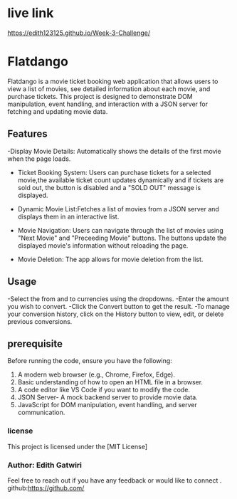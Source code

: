 
# live link
https://edith123125.github.io/Week-3-Challenge/ 

# Flatdango
Flatdango is a movie ticket booking web application that allows users to view a list of movies, see detailed information about each movie, and purchase tickets. This project is designed to demonstrate DOM manipulation, event handling, and interaction with a JSON server for fetching and updating movie data.

## Features
-Display Movie Details: Automatically shows the details of the first movie when the page loads.
  
- Ticket Booking System: Users can purchase tickets for a selected movie,the available ticket count updates dynamically and if tickets are sold out, the button is disabled and a "SOLD OUT" message is displayed.

- Dynamic Movie List:Fetches a list of movies from a JSON server and displays them in an interactive list.
- Movie Navigation: Users can navigate through the list of movies using "Next Movie" and "Preceeding Movie" buttons. The buttons update the displayed movie's information without reloading the page.
- Movie Deletion: The app allows for movie deletion from the list.

## Usage
-Select the from and to currencies using the dropdowns.
-Enter the amount you wish to convert.
-Click the Convert button to get the result.
-To manage your conversion history, click on the History button to view, edit, or delete previous conversions.

## prerequisite 
Before running the code, ensure you have the following:
1. A modern web browser (e.g., Chrome, Firefox, Edge).
2. Basic understanding of how to open an HTML file in a browser.
3. A code editor like VS Code if you want to modify the code.
4. JSON Server- A mock backend server to provide movie data.
5. JavaScript for DOM manipulation, event handling, and server communication.

### license
This project is licensed under the [MIT License]

### Author: Edith Gatwiri
Feel free to reach out if you have any feedback or would like to connect .
github:https://github.com/ 